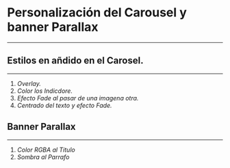 # Personalización del Carousel y banner Parallax 
------------------------------------------------
## Estilos en añdido en el Carosel.
----------------------------------
1. *Overlay.*
2. *Color los Indicdore.*
3. *Efecto Fade al pasar de una imagena otra.*
4. *Centrado del texto y efecto Fade.*

## Banner Parallax
------------------
1. *Color RGBA al Titulo*
2. *Sombra al Parrafo* 

